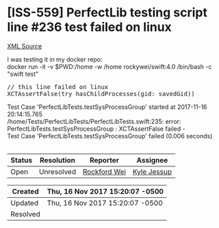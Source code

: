 # [ISS-559] PerfectLib testing script line #236 test failed on linux

[XML Source](./xml/ISS-559.xml)
<p><p>I was testing it in my docker repo:<br/>
docker run -it -v $PWD:/home -w /home rockywei/swift:4.0 /bin/bash -c "swift test"</p>

<div class="code panel" style="border-width: 1px;"><div class="codeContent panelContent">
<pre class="code-java">
<span class="code-comment">// <span class="code-keyword">this</span> line failed on linux
</span>XCTAssertFalse(<span class="code-keyword">try</span> hasChildProcesses(gid: savedGid))</pre>
</div></div>
<p>Test Case 'PerfectLibTests.testSysProcessGroup' started at 2017-11-16 20:14:15.765<br/>
/home/Tests/PerfectLibTests/PerfectLibTests.swift:235: error: PerfectLibTests.testSysProcessGroup : XCTAssertFalse failed - <br/>
Test Case 'PerfectLibTests.testSysProcessGroup' failed (0.006 seconds)<br/>
 </p></p>





Status|Resolution|Reporter|Assignee
------|----------|--------|--------
Open|Unresolved|[Rockford Wei](rocky)|[Kyle Jessup]($kjessup)





Created|Thu, 16 Nov 2017 15:20:07 -0500
-------|--------------
Updated|Thu, 16 Nov 2017 15:20:07 -0500
Resolved|




